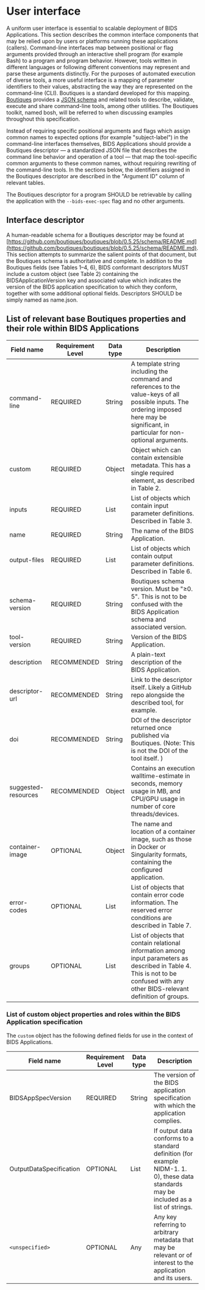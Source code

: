 # User interface

A uniform user interface is essential to scalable deployment of BIDS
Applications. This section describes the common interface components that may be
relied upon by users or platforms running these applications (callers).
Command-line interfaces map between positional or flag arguments provided
through an interactive shell program (for example Bash) to a program and program
behavior. However, tools written in different languages or following different
conventions may represent and parse these arguments distinctly. For the purposes
of automated execution of diverse tools, a more useful interface is a mapping of
parameter identifiers to their values, abstracting the way they are represented
on the command-line (CLI). Boutiques is a standard developed for this mapping.
[Boutiques](https://github.com/boutiques/boutiques) provides a
[JSON schema](https://github.com/boutiques/boutiques/tree/master/boutiques/schema) and
related tools to describe, validate, execute and share command-line tools, among
other utilities. The Boutiques toolkit, named bosh, will be referred to when
discussing examples throughout this specification.

Instead of requiring specific positional arguments and flags which assign common
names to expected options (for example "subject-label") in the command-line interfaces
themselves, BIDS Applications should provide a Boutiques descriptor — a
standardized JSON file that describes the command line behavior and operation of
a tool — that map the tool-specific common arguments to these common names,
without requiring rewriting of the command-line tools. In the sections below,
the identifiers assigned in the Boutiques descriptor are described in the
"Argument ID" column of relevant tables.

The Boutiques descriptor for a program SHOULD be retrievable by calling the
application with the `--bids-exec-spec` flag and no other arguments.

## Interface descriptor

A human-readable schema for a Boutiques descriptor may be found at
[https://github.com/boutiques/boutiques/blob/0.5.25/schema/README.md](https://github.com/boutiques/boutiques/blob/0.5.25/schema/README.md).
This section attempts to summarize the salient points of that document, but the
Boutiques schema is authoritative and complete. In addition to the Boutiques
fields (see Tables 1–4, 6), BIDS conformant descriptors MUST include a custom
object (see Table 2) containing the BIDSApplicationVersion key and associated
value which indicates the version of the BIDS application specification to which
they conform, together with some additional optional fields. Descriptors SHOULD
be simply named as name.json.

## List of relevant base Boutiques properties and their role within BIDS Applications

| Field name          | Requirement Level | Data type | Description                                                                                                                                                                               |
|---------------------|-------------------|-----------|-------------------------------------------------------------------------------------------------------------------------------------------------------------------------------------------|
| command-line        | REQUIRED          | String    | A template string including the command and references to the value-keys of all possible inputs.  The ordering imposed here may be significant, in particular for non-optional arguments. |
| custom              | REQUIRED          | Object    | Object which can contain extensible metadata.  This has a single required element, as described in Table 2.                                                                               |
| inputs              | REQUIRED          | List      | List of objects which contain input parameter definitions.  Described in Table 3.                                                                                                         |
| name                | REQUIRED          | String    | The name of the BIDS Application.                                                                                                                                                         |
| output-files        | REQUIRED          | List      | List of objects which contain output parameter definitions.  Described in Table 6.                                                                                                        |
| schema-version      | REQUIRED          | String    | Boutiques schema version.  Must be "≥0. 5".  This is not to be confused with the BIDS Application schema and associated version.                                                          |
| tool-version        | REQUIRED          | String    | Version of the BIDS Application.                                                                                                                                                          |
| description         | RECOMMENDED       | String    | A plain-text description of the BIDS Application.                                                                                                                                         |
| descriptor-url      | RECOMMENDED       | String    | Link to the descriptor itself.  Likely a GitHub repo alongside the described tool, for example.                                                                                           |
| doi                 | RECOMMENDED       | String    | DOI of the descriptor returned once published via Boutiques.  (Note: This is not the DOI of the tool itself. )                                                                            |
| suggested-resources | RECOMMENDED       | Object    | Contains an execution walltime-estimate in seconds, memory usage in MB, and CPU/GPU usage in number of core threads/devices.                                                              |
| container-image     | OPTIONAL          | Object    | The name and location of a container image, such as those in Docker or Singularity formats, containing the configured application.                                                        |
| error-codes         | OPTIONAL          | List      | List of objects that contain error code information.  The reserved error conditions are described in Table 7.                                                                             |
| groups              | OPTIONAL          | List      | List of objects that contain relational information among input parameters as described in Table 4.  This is not to be confused with any other BIDS-relevant definition of groups.        |

### List of custom object properties and roles within the BIDS Application specification

The `custom` object has the following defined fields for use in the context of BIDS Applications.

| Field name              | Requirement Level | Data type | Description                                                                                                                             |
|-------------------------|-------------------|-----------|-----------------------------------------------------------------------------------------------------------------------------------------|
| BIDSAppSpecVersion      | REQUIRED          | String    | The version of the BIDS application specification with which the application complies.                                                  |
| OutputDataSpecification | OPTIONAL          | List      | If output data conforms to a standard definition (for example NIDM-1. 1. 0), these data standards may be included as a list of strings. |
| `<unspecified>`         | OPTIONAL          | Any       | Any key referring to arbitrary metadata that may be relevant or of interest to the application and its users.                           |

